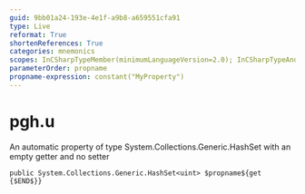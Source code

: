 ```yaml
---
guid: 9bb01a24-193e-4e1f-a9b8-a659551cfa91
type: Live
reformat: True
shortenReferences: True
categories: mnemonics
scopes: InCSharpTypeMember(minimumLanguageVersion=2.0); InCSharpTypeAndNamespace(minimumLanguageVersion=2.0)
parameterOrder: propname
propname-expression: constant("MyProperty")
---
```


# pgh.u

An automatic property of type System.Collections.Generic.HashSet<uint> with an empty getter and no setter

```
public System.Collections.Generic.HashSet<uint> $propname${get {$END$}}
```
